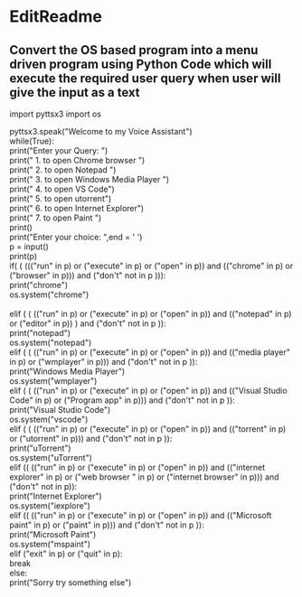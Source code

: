 # EditReadme
## Convert the OS based program into a menu driven program using Python Code which will execute the required user query when user will give the input as a text
import pyttsx3
import os

pyttsx3.speak("Welcome to my Voice Assistant")</br>
while(True):</br>
	print("Enter your Query: ")</br>
	print("      1. to open Chrome browser ")</br>
	print("      2. to open Notepad ")</br>
	print("      3. to open Windows Media Player ")</br>
	print("      4. to open VS Code")</br>
	print("      5. to open utorrent")</br>
	print("      6. to open Internet Explorer")</br>
	print("      7. to open Paint ")</br>
	print()</br>
	print("Enter your choice: ",end = ' ')</br>
	p = input()</br>
	print(p)</br>
	if( ( ((("run" in p) or ("execute" in p) or ("open" in p)) and (("chrome" in p) or ("browser" in p))) and ("don't" not in p ))):</br>
      		print("chrome")</br>
      		os.system("chrome")  </br>   
	elif ( ( (("run" in p) or ("execute" in p) or ("open" in p)) and (("notepad" in p) or ("editor" in p)) ) and ("don't" not in p )):</br>
     		print("notepad")</br>
     		os.system("notepad")</br>
	elif ( ( (("run" in p) or ("execute" in p) or ("open" in p)) and (("media player" in p) or ("wmplayer" in p)))  and ("don't" not in p )):</br>
     		print("Windows Media Player")</br>
     		os.system("wmplayer")</br>
	elif ( ( (("run" in p) or ("execute" in p) or ("open" in p)) and (("Visual Studio Code" in p) or ("Program app" in p))) and ("don't" not in p )):</br>
     		print("Visual Studio Code")</br>
     		os.system("vscode")</br>
	elif ( ( (("run" in p) or ("execute" in p) or ("open" in p)) and (("torrent" in p) or ("utorrent" in p))) and ("don't" not in p )):</br>
     		print("uTorrent")</br>
     		os.system("uTorrent")</br>
	elif (( (("run" in p) or ("execute" in p) or ("open" in p)) and (("internet explorer" in p) or ("web browser " in p) or ("internet browser" in p))) and ("don't" not in p)):</br>
     		print("Internet Explorer")</br>
     		os.system("iexplore")</br>
	elif (( (("run" in p) or ("execute" in p) or ("open" in p)) and (("Microsoft paint" in p) or ("paint" in p))) and ("don't" not in p )):</br>
     		print("Microsoft Paint")</br>
     		os.system("mspaint")</br>
	elif  ("exit" in p) or  ("quit" in p):</br>
		break</br>
	else:</br>
      		print("Sorry try something else")</br>



